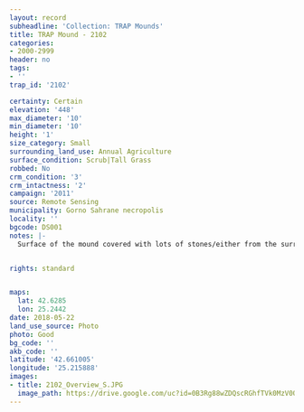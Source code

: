 ```yaml
---
layout: record
subheadline: 'Collection: TRAP Mounds'
title: TRAP Mound - 2102
categories:
- 2000-2999
header: no
tags:
- ''
trap_id: '2102'

certainty: Certain
elevation: '448'
max_diameter: '10'
min_diameter: '10'
height: '1'
size_category: Small
surrounding_land_use: Annual Agriculture
surface_condition: Scrub|Tall Grass
robbed: No
crm_condition: '3'
crm_intactness: '2'
campaign: '2011'
source: Remote Sensing
municipality: Gorno Sahrane necropolis
locality: ''
bgcode: DS001
notes: |-
  Surface of the mound covered with lots of stones/either from the surrounding pasture or from the mound.


rights: standard


maps:
  lat: 42.6285
  lon: 25.2442
date: 2018-05-22
land_use_source: Photo
photo: Good
bg_code: ''
akb_code: ''
latitude: '42.661005'
longitude: '25.215888'
images:
- title: 2102_Overview_S.JPG
  image_path: https://drive.google.com/uc?id=0B3Rg88wZDQscRGhfTVk0MzV0Qkk
---
```

